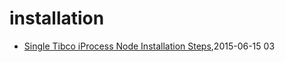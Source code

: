 # installation
* [Single Tibco iProcess Node Installation Steps](/2015/2015-06-15-single-tibco-iprocess-node-installation-steps),2015-06-15 03
